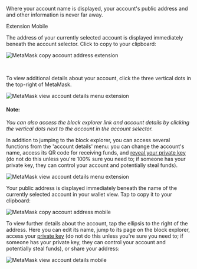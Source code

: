 Where your account name is displayed, your account's public address and and other information is never far away. 




Extension Mobile


The address of your currently selected account is displayed immediately beneath the account selector. Click to copy to your clipboard:


![MetaMask copy account address extension](https://support.metamask.io/hc/article_attachments/16915535683355)


 


To view additional details about your account, click the three vertical dots in the top-right of MetaMask.


![MetaMask view account details menu extension](https://support.metamask.io/hc/article_attachments/17646403316635)



#### Note:


*You can also access the block explorer link and account details by clicking the vertical dots next to the account in the account selector.*



In addition to jumping to the block explorer, you can access several functions from the 'account details' menu: you can change the account's name, access its QR code for receiving funds, and [reveal your private key](https://support.metamask.io/hc/en-us/articles/360015289632) (do not do this unless you're 100% sure you need to; if someone has your private key, they can control your account and potentially steal funds).


![MetaMask view account details menu extension](https://support.metamask.io/hc/article_attachments/17646414573211)




Your public address is displayed immediately beneath the name of the currently selected account in your wallet view. Tap to copy it to your clipboard:


![MetaMask copy account address mobile](https://support.metamask.io/hc/article_attachments/17211414553883)


To view further details about the account, tap the ellipsis to the right of the address. Here you can edit its name, jump to its page on the block explorer, access your [private key](https://support.metamask.io/hc/en-us/articles/360015289632) (do not do this unless you're sure you need to; if someone has your private key, they can control your account and potentially steal funds), or share your address:


![MetaMask view account details mobile](https://support.metamask.io/hc/article_attachments/17211452890779)



